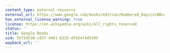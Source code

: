 ```yaml
---
content_type: external-resource
external_url: https://www.google.com/books/edition/Numbered_Days/utBBco6EQEEC?hl=en&gbpv=1
has_external_license_warning: true
license: https://en.wikipedia.org/wiki/All_rights_reserved
status: ''
title: Google Books
uid: 55754530-c837-4461-b225-df42474d5395
wayback_url: ''
---
```


